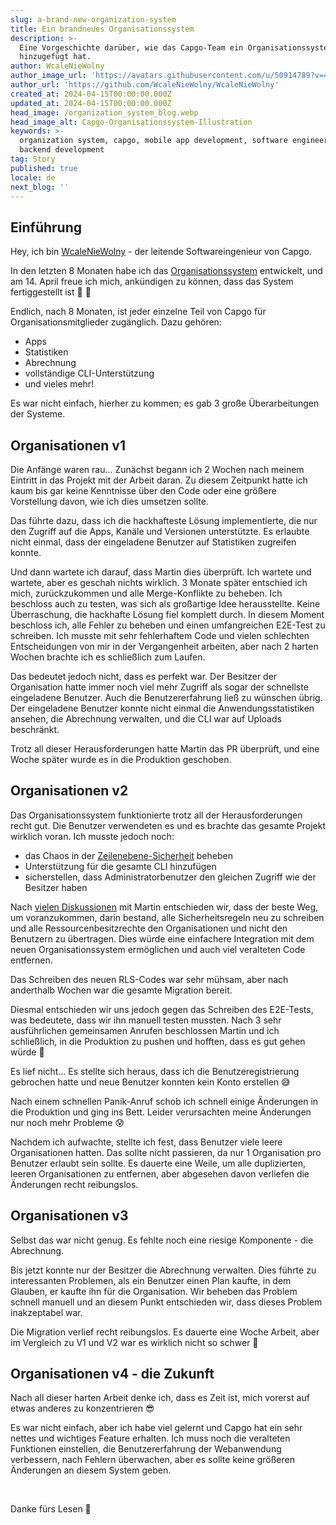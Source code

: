 ```yaml
---
slug: a-brand-new-organization-system
title: Ein brandneues Organisationssystem
description: >-
  Eine Vorgeschichte darüber, wie das Capgo-Team ein Organisationssystem
  hinzugefügt hat.
author: WcaleNieWolny
author_image_url: 'https://avatars.githubusercontent.com/u/50914789?v=4'
author_url: 'https://github.com/WcaleNieWolny/WcaleNieWolny'
created_at: 2024-04-15T00:00:00.000Z
updated_at: 2024-04-15T00:00:00.000Z
head_image: /organization_system_blog.webp
head_image_alt: Capgo-Organisationssystem-Illustration
keywords: >-
  organization system, capgo, mobile app development, software engineering,
  backend development
tag: Story
published: true
locale: de
next_blog: ''
---
```

## Einführung

Hey, ich bin [WcaleNieWolny](https://github.com/WcaleNieWolny/WcaleNieWolny) - der leitende Softwareingenieur von Capgo.

In den letzten 8 Monaten habe ich das [Organisationssystem](/docs/webapp/organization-system/) entwickelt, und am 14. April freue ich mich, ankündigen zu können, dass das System fertiggestellt ist 🎉 🎊

Endlich, nach 8 Monaten, ist jeder einzelne Teil von Capgo für Organisationsmitglieder zugänglich. Dazu gehören:
 - Apps
 - Statistiken
 - Abrechnung
 - vollständige CLI-Unterstützung
 - und vieles mehr!

Es war nicht einfach, hierher zu kommen; es gab 3 große Überarbeitungen der Systeme.

## Organisationen v1

Die Anfänge waren rau... Zunächst begann ich 2 Wochen nach meinem Eintritt in das Projekt mit der Arbeit daran. 
Zu diesem Zeitpunkt hatte ich kaum bis gar keine Kenntnisse über den Code oder eine größere Vorstellung davon, wie ich dies umsetzen sollte.

Das führte dazu, dass ich die hackhafteste Lösung implementierte, die nur den Zugriff auf die Apps, Kanäle und Versionen unterstützte.
Es erlaubte nicht einmal, dass der eingeladene Benutzer auf Statistiken zugreifen konnte.

Und dann wartete ich darauf, dass Martin dies überprüft. Ich wartete und wartete, aber es geschah nichts wirklich. 3 Monate später entschied ich mich, zurückzukommen und alle Merge-Konflikte zu beheben. Ich beschloss auch zu testen, was sich als großartige Idee herausstellte.
Keine Überraschung, die hackhafte Lösung fiel komplett durch. In diesem Moment beschloss ich, alle Fehler zu beheben und einen umfangreichen E2E-Test zu schreiben.
Ich musste mit sehr fehlerhaftem Code und vielen schlechten Entscheidungen von mir in der Vergangenheit arbeiten, aber nach 2 harten Wochen brachte ich es schließlich zum Laufen.

Das bedeutet jedoch nicht, dass es perfekt war. Der Besitzer der Organisation hatte immer noch viel mehr Zugriff als sogar der schnellste eingeladene Benutzer. Auch die Benutzererfahrung ließ zu wünschen übrig. Der eingeladene Benutzer konnte nicht einmal die Anwendungsstatistiken ansehen, die Abrechnung verwalten, und die CLI war auf Uploads beschränkt.

Trotz all dieser Herausforderungen hatte Martin das PR überprüft, und eine Woche später wurde es in die Produktion geschoben.

## Organisationen v2

Das Organisationssystem funktionierte trotz all der Herausforderungen recht gut. Die Benutzer verwendeten es und es brachte das gesamte Projekt wirklich voran. Ich musste jedoch noch:
 - das Chaos in der [Zeilenebene-Sicherheit](https://supabase.com/docs/guides/auth/row-level-security) beheben
 - Unterstützung für die gesamte CLI hinzufügen
 - sicherstellen, dass Administratorbenutzer den gleichen Zugriff wie der Besitzer haben

Nach [vielen Diskussionen](https://github.com/Cap-go/capgo/issues/564) mit Martin entschieden wir, dass der beste Weg, um voranzukommen, darin bestand, alle Sicherheitsregeln neu zu schreiben und alle Ressourcenbesitzrechte den Organisationen und nicht den Benutzern zu übertragen.
Dies würde eine einfachere Integration mit dem neuen Organisationssystem ermöglichen und auch viel veralteten Code entfernen.

Das Schreiben des neuen RLS-Codes war sehr mühsam, aber nach anderthalb Wochen war die gesamte Migration bereit.

Diesmal entschieden wir uns jedoch gegen das Schreiben des E2E-Tests, was bedeutete, dass wir ihn manuell testen mussten. Nach 3 sehr ausführlichen gemeinsamen Anrufen beschlossen Martin und ich schließlich, in die Produktion zu pushen und hofften, dass es gut gehen würde 🙏

Es lief nicht... Es stellte sich heraus, dass ich die Benutzeregistrierung gebrochen hatte und neue Benutzer konnten kein Konto erstellen 😅

Nach einem schnellen Panik-Anruf schob ich schnell einige Änderungen in die Produktion und ging ins Bett. Leider verursachten meine Änderungen nur noch mehr Probleme 😰

Nachdem ich aufwachte, stellte ich fest, dass Benutzer viele leere Organisationen hatten. Das sollte nicht passieren, da nur 1 Organisation pro Benutzer erlaubt sein sollte. Es dauerte eine Weile, um alle duplizierten, leeren Organisationen zu entfernen, aber abgesehen davon verliefen die Änderungen recht reibungslos.

## Organisationen v3

Selbst das war nicht genug. Es fehlte noch eine riesige Komponente - die Abrechnung.

Bis jetzt konnte nur der Besitzer die Abrechnung verwalten. Dies führte zu interessanten Problemen, als ein Benutzer einen Plan kaufte, in dem Glauben, er kaufte ihn für die Organisation. 
Wir beheben das Problem schnell manuell und an diesem Punkt entschieden wir, dass dieses Problem inakzeptabel war.

Die Migration verlief recht reibungslos. Es dauerte eine Woche Arbeit, aber im Vergleich zu V1 und V2 war es wirklich nicht so schwer 🚀

## Organisationen v4 - die Zukunft

Nach all dieser harten Arbeit denke ich, dass es Zeit ist, mich vorerst auf etwas anderes zu konzentrieren 😎

Es war nicht einfach, aber ich habe viel gelernt und Capgo hat ein sehr nettes und wichtiges Feature erhalten.
Ich muss noch die veralteten Funktionen einstellen, die Benutzererfahrung der Webanwendung verbessern, nach Fehlern überwachen,
aber es sollte keine größeren Änderungen an diesem System geben.


<br>

Danke fürs Lesen 🚀
